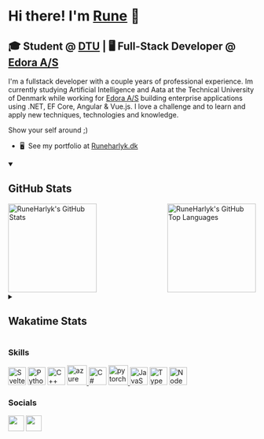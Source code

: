 # Hi there! I'm [Rune](https://runeharlyk.dk/) 👋

🎓 Student @ [DTU](https://www.dtu.dk/english/education/undergraduate/undergraduate-programmes-in-danish/bsc-eng-programmes/artificial-intelligence-and-data) | 🖥 Full-Stack Developer @ [Edora A/S](https://edora.dk/)
---------------------

I'm a fullstack developer with a couple years of professional experience.
Im currently studying Artificial Intelligence and Aata at the Technical University of Denmark while working for [Edora A/S](https://edora.dk/) building enterprise applications using .NET, EF Core, Angular & Vue.js.
I love a challenge and to learn and apply new techniques, technologies and knowledge.

Show your self around ;)

* 🖥️  See my portfolio at [Runeharlyk.dk](http://runeharlyk.dk)

<details open>
  <summary><h2>GitHub Stats</h2></summary>
  <a href="https://github.com/runeharlyk" style="display:flex;justify-content:space-between">
    <img height="180em" src="https://github-readme-stats.vercel.app/api?username=runeharlyk&theme=transparent&show_icons=true&count_private=true" alt="RuneHarlyk's GitHub Stats" />
    <img height="180em" src="https://github-readme-stats.vercel.app/api/top-langs/?username=runeharlyk&ver2&layout=compact&theme=transparent" 
      alt="RuneHarlyk's GitHub Top Languages" />
  </a>
  <img width="0" height="0" src="https://komarev.com/ghpvc/?username=runeharlyk&style=flat" />
</details>

<details>
  <summary><h2>Wakatime Stats</h2></summary>
  
[![Harlyk's wakatime stats](https://github-readme-stats.vercel.app/api/wakatime?username=runeharlyk&theme=transparent)](https://github.com/anuraghazra/github-readme-stats)

</details>

### Skills

<p align="left">
<a href="https://svelte.dev/" target="_blank" rel="noreferrer"><img src="https://raw.githubusercontent.com/danielcranney/readme-generator/main/public/icons/skills/svelte-colored.svg" width="36" height="36" alt="Svelte" /></a>
<a href="https://www.python.org/" target="_blank" rel="noreferrer"><img src="https://raw.githubusercontent.com/danielcranney/readme-generator/main/public/icons/skills/python-colored.svg" width="36" height="36" alt="Python" /></a>
<a href="https://docs.microsoft.com/en-us/cpp/?view=msvc-170" target="_blank" rel="noreferrer"><img src="https://raw.githubusercontent.com/danielcranney/readme-generator/main/public/icons/skills/cplusplus-colored.svg" width="36" height="36" alt="C++" /></a>
<a href="https://azure.microsoft.com/en-in/" target="_blank" rel="noreferrer"> <img src="https://www.vectorlogo.zone/logos/microsoft_azure/microsoft_azure-icon.svg" alt="azure" width="40" height="40"/> </a>
<a href="https://learn.microsoft.com/en-us/dotnet/csharp/" target="_blank" rel="noreferrer"><img src="https://raw.githubusercontent.com/danielcranney/readme-generator/main/public/icons/skills/csharp-colored.svg" width="36" height="36" alt="C#" /></a>
<a href="https://pytorch.org/" target="_blank" rel="noreferrer"> <img src="https://www.vectorlogo.zone/logos/pytorch/pytorch-icon.svg" alt="pytorch" width="40" height="40"/> </a> 
<a href="https://developer.mozilla.org/en-US/docs/Web/JavaScript" target="_blank" rel="noreferrer"><img src="https://raw.githubusercontent.com/danielcranney/readme-generator/main/public/icons/skills/javascript-colored.svg" width="36" height="36" alt="JavaScript" /></a>
<a href="https://www.typescriptlang.org/" target="_blank" rel="noreferrer"><img src="https://raw.githubusercontent.com/danielcranney/readme-generator/main/public/icons/skills/typescript-colored.svg" width="36" height="36" alt="TypeScript" /></a>
<a href="https://nodejs.org/en/" target="_blank" rel="noreferrer"><img src="https://raw.githubusercontent.com/danielcranney/readme-generator/main/public/icons/skills/nodejs-colored.svg" width="36" height="36" alt="NodeJS" /></a>

</p>


### Socials

<p align="left"> <a href="https://www.github.com/runeharlyk" target="_blank" rel="noreferrer"><img src="https://raw.githubusercontent.com/danielcranney/readme-generator/main/public/icons/socials/github.svg" width="32" height="32" /></a> <a href="https://www.linkedin.com/in/rune-harlyk" target="_blank" rel="noreferrer"><img src="https://raw.githubusercontent.com/danielcranney/readme-generator/main/public/icons/socials/linkedin.svg" width="32" height="32" /></a></p>
